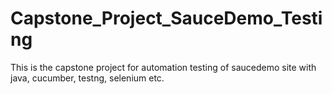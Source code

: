 # Capstone_Project_SauceDemo_Testing
This is the capstone project for automation testing of saucedemo site with java, cucumber, testng, selenium etc.
